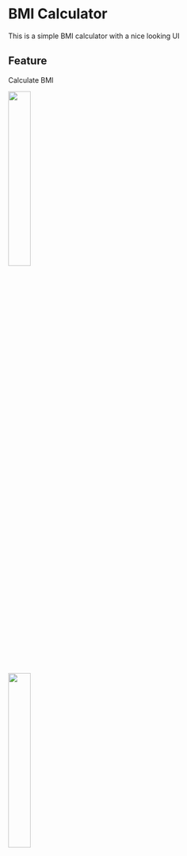 # BMI Calculator

This is a simple BMI calculator with a nice looking UI

## Feature 

Calculate BMI 

<img src="https://user-images.githubusercontent.com/83533427/176509746-3a51189f-ade9-4732-8f88-40557795fd6b.jpeg" width="30%" height="30%">
<br>
<img src="https://user-images.githubusercontent.com/83533427/176509728-d17800c3-0d27-49c1-84e8-e85371b9bc4c.jpeg" width="30%" height="30%">

